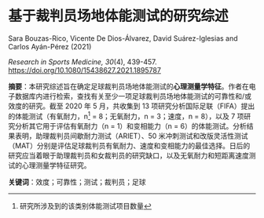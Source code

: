 # 基于裁判员场地体能测试的研究综述

Sara Bouzas-Rico, Vicente De Dios-Álvarez, David Suárez-Iglesias and Carlos Ayán-Pérez (2021)

*Research in Sports Medicine, 30*(4), 439-457. <https://doi.org/10.1080/15438627.2021.1895787>

**摘要**：本研究综述旨在确定足球裁判员场地体能测试的**心理测量学特征**。作者在电子数据库内进行检索，查找有关至少一项足球裁判员场地体能测试的可靠性和/或效度的研究。截至 2020 年 5 月，共收集到 13 项研究分析国际足联（FIFA）提出的体能测试（有氧耐力，n[^1] = 8；无氧耐力，n = 3；速度，n = 8），以及 7 项研究分析其它用于评估有氧耐力（n = 1）和变相能力（n = 6）的体能测试。分析结果表明，助理裁判员间歇耐力测试（ARIET）、50 米冲刺测试和改版灵活性测试（MAT）分别是评估足球裁判员有氧耐力、速度和变相能力的最佳选择。日后的研究应当着眼于助理裁判员和女裁判员的研究缺口，以及无氧耐力和短距离速度测试的心理测量学特征研究。

**关键词**：效度；可靠性；测试；裁判员；足球

[^1]: 研究所涉及到的该类别体能测试项目数量